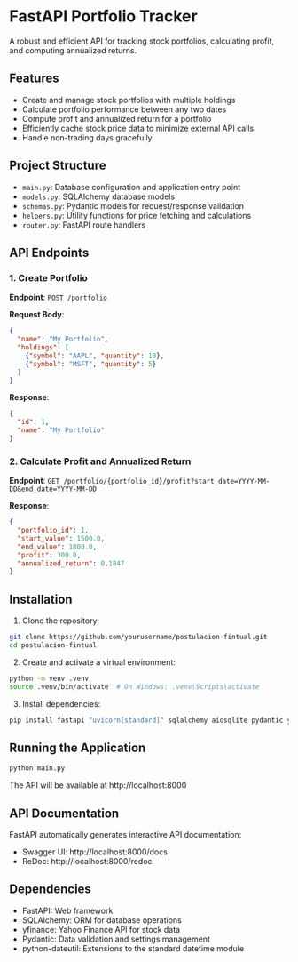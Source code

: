 # FastAPI Portfolio Tracker

A robust and efficient API for tracking stock portfolios, calculating profit, and computing annualized returns.

## Features

- Create and manage stock portfolios with multiple holdings
- Calculate portfolio performance between any two dates
- Compute profit and annualized return for a portfolio
- Efficiently cache stock price data to minimize external API calls
- Handle non-trading days gracefully

## Project Structure

- `main.py`: Database configuration and application entry point
- `models.py`: SQLAlchemy database models
- `schemas.py`: Pydantic models for request/response validation
- `helpers.py`: Utility functions for price fetching and calculations
- `router.py`: FastAPI route handlers

## API Endpoints

### 1. Create Portfolio

**Endpoint**: `POST /portfolio`

**Request Body**:
```json
{
  "name": "My Portfolio",
  "holdings": [
    {"symbol": "AAPL", "quantity": 10},
    {"symbol": "MSFT", "quantity": 5}
  ]
}
```

**Response**:
```json
{
  "id": 1,
  "name": "My Portfolio"
}
```

### 2. Calculate Profit and Annualized Return

**Endpoint**: `GET /portfolio/{portfolio_id}/profit?start_date=YYYY-MM-DD&end_date=YYYY-MM-DD`

**Response**:
```json
{
  "portfolio_id": 1,
  "start_value": 1500.0,
  "end_value": 1800.0,
  "profit": 300.0,
  "annualized_return": 0.1847
}
```

## Installation

1. Clone the repository:
```bash
git clone https://github.com/yourusername/postulacion-fintual.git
cd postulacion-fintual
```

2. Create and activate a virtual environment:
```bash
python -m venv .venv
source .venv/bin/activate  # On Windows: .venv\Scripts\activate
```

3. Install dependencies:
```bash
pip install fastapi "uvicorn[standard]" sqlalchemy aiosqlite pydantic yfinance python-dateutil greenlet
```

## Running the Application

```bash
python main.py
```

The API will be available at http://localhost:8000

## API Documentation

FastAPI automatically generates interactive API documentation:
- Swagger UI: http://localhost:8000/docs
- ReDoc: http://localhost:8000/redoc

## Dependencies

- FastAPI: Web framework
- SQLAlchemy: ORM for database operations
- yfinance: Yahoo Finance API for stock data
- Pydantic: Data validation and settings management
- python-dateutil: Extensions to the standard datetime module